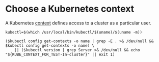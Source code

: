 # Choose a Kubernetes context

A Kubernetes
[context](https://kubernetes.io/docs/tasks/access-application-cluster/configure-access-multiple-clusters/)
defines access to a cluster as a particular user.

```shell
kubectl=$(which /usr/local/bin/kubectl/$(uname)/$(uname -m))

($kubectl config get-contexts -o name | grep -E . >& /dev/null && $kubectl config get-contexts -o name) \
    || ($kubectl version | grep Server >& /dev/null && echo "${KUBE_CONTEXT_FOR_TEST-In-cluster}" || exit 1)
```
